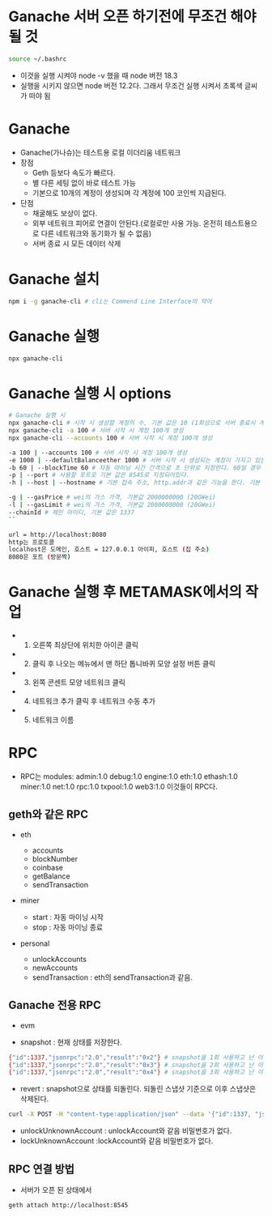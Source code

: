 # Ganache 서버 오픈 하기전에 무조건 해야 될 것

```sh
source ~/.bashrc
```

- 이것을 실행 시켜야 node -v 했을 때 node 버전 18.3
- 실행을 시키지 않으면 node 버전 12.2다. 그래서 무조건 실행 시켜서 초록색 글씨가 떠야 됨

# Ganache

- Ganache(가나슈)는 테스트용 로컬 이더리움 네트워크
- 장점
  - Geth 등보다 속도가 빠르다.
  - 별 다른 세팅 없이 바로 테스트 가능
  - 기본으로 10개의 계정이 생성되며 각 계정에 100 코인씩 지급된다.
- 단점
  - 채굴해도 보상이 없다.
  - 외부 네트워크 피어로 연결이 안된다.(로컬로만 사용 가능. 온전히 테스트용으로 다른 네트워크와 동기화가 될 수 없음)
  - 서버 종료 시 모든 데이터 삭제

# Ganache 설치

```sh
npm i -g ganache-cli # cli는 Commend Line Interface의 약어
```

# Ganache 실행

```sh
npx ganache-cli
```

# Ganache 실행 시 options

```sh
# Ganache 실행 시
npx ganache-cli # 시작 시 생성할 계정의 수, 기본 값은 10 (1회성으로 서버 종료시 계정이 다 날아감)
npx ganache-cli -a 100 # 서버 시작 시 계정 100개 생성
npx ganache-cli --accounts 100 # 서버 시작 시 계정 100개 생성
```

```sh
-a 100 | --accounts 100 # 서버 시작 시 계정 100개 생성
-e 1000 | --defaultBalanceether 1000 # 서버 시작 시 생성되는 계정이 가지고 있는 Ether의 수량으로 기본값은 100 Ether 지급
-b 60 | --blockTime 60 # 자동 마이닝 시간 간격으로 초 단위로 지정한다. 60일 경우 60초이다. 단 웬만해선 지정하지 않은 것이 좋다. 60초 마다 계속 마이닝을 하기 때문이다. 기본 값은 트랜잭션 발생 시 마이닝을 바로 진행한다.
-p | --port # 사용할 포트로 기본 값은 8545로 지정되어있다.
-h | --host | --hostname # 기본 접속 주소, http.addr과 같은 기능을 한다. 기본 값은 127.0.0.1

-g | --gasPrice # wei의 가스 가격, 기본값 2000000000 (20GWei)
-l | --gasLimit # wei의 가스 가격, 기본값 2000000000 (20GWei)
--chainId # 체인 아이디, 기본 값은 1337
``

url = http://localhost:8080
http는 프로토콜
localhost은 도메인, 호스트 = 127.0.0.1 아이피, 호스트 (집 주소)
8080은 포트 (방문짝)
```

# Ganache 실행 후 METAMASK에서의 작업

- 1. 오른쪽 최상단에 위치한 아이콘 클릭
- 2. 클릭 후 나오는 메뉴에서 맨 하단 톱니바퀴 모양 설정 버튼 클릭
- 3. 왼쪽 콘센트 모양 네트워크 클릭
- 4. 네트워크 추가 클릭 후 네트워크 수동 추가
- 5. 네트워크 이름

# RPC

- RPC는 modules: admin:1.0 debug:1.0 engine:1.0 eth:1.0 ethash:1.0 miner:1.0 net:1.0 rpc:1.0 txpool:1.0 web3:1.0 이것들이 RPC다.

## geth와 같은 RPC

- eth

  - accounts
  - blockNumber
  - coinbase
  - getBalance
  - sendTransaction

- miner

  - start : 자동 마이닝 시작
  - stop : 자동 마이닝 종료

- personal

  - unlockAccounts
  - newAccounts
  - sendTransaction : eth의 sendTransaction과 같음.

## Ganache 전용 RPC

- evm

- snapshot : 현재 상태를 저장한다.

```sh
{"id":1337,"jsonrpc":"2.0","result":"0x2"} # snapshot을 1회 사용하고 난 이후의 결과 값
{"id":1337,"jsonrpc":"2.0","result":"0x3"} # snapshot을 2회 사용하고 난 이후의 결과 값
{"id":1337,"jsonrpc":"2.0","result":"0x4"} # snapshot을 3회 사용하고 난 이후의 결과 값
```

- revert : snapshot으로 상태를 되돌린다. 되돌린 스냅샷 기준으로 이후 스냅샷은 삭제된다.

```sh
curl -X POST -H "content-type:application/json" --data '{"id":1337, "jsonrpc": "2.0", "method": "evm_revert", "params":["0x2"]}' http://localhost:8545 # snapshot을 1회 사용한 곳으로 되돌리고 1회 이후 2, 3회의 snapshot은 삭제 된다.

```

- unlockUnknownAccount : unlockAccount와 같음 비밀번호가 없다.
- lockUnknownAccount :lockAccount와 같음 비밀번호가 없다.

## RPC 연결 방법

- 서버가 오픈 된 상태에서

```sh
geth attach http://localhost:8545
```
